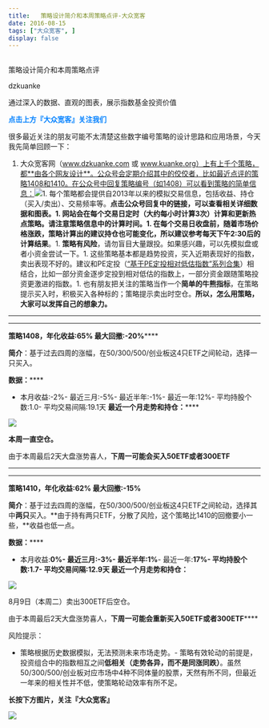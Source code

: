 ```yaml
---
title:   策略设计简介和本周策略点评-大众宽客
date: 2016-08-15
tags: ["大众宽客", ]
display: false
---
```



## 



策略设计简介和本周策略点评




dzkuanke




通过深入的数据、直观的图表，展示指数基金投资价值


**<strong style="color: rgb(0, 128, 255); font-size: 14px; max-width: 100% !important; box-sizing: border-box !important; word-wrap: break-word !important;">点击上方『大众宽客』关注我们**</strong>

**<strong style="color: rgb(0, 128, 255); font-size: 14px; max-width: 100% !important; box-sizing: border-box !important; word-wrap: break-word !important;">**</strong>

很多最近关注的朋友可能不太清楚这些数字编号策略的设计思路和应用场景，今天我先简单回顾一下：


1. 大众宽客网（www.dzkuanke.com 或 www.kuanke.org）上有上千个策略，都**由各个网友设计**。公众号会定期介绍其中的佼佼者，比如最近点评的策略1408和1410。在公众号中回复策略编号（如1408）可以看到策略的简单信息：<img data-s="300,640" data-type="jpeg" src="http://mmbiz.qpic.cn/mmbiz/PKw3FQPmhIhJUF9qqH9ejvXjOsxdPadvr3FbFWC23JF7dic3AuibCzMO68TymIIibWauC053hvkBNDDt3adshicr8w/0?wx_fmt=jpeg" data-ratio="1.7765151515151516" data-w="528"/>1. 每个策略都会提供自2013年以来的模拟交易信息，包括收益、持仓（买入/卖出）、交易频率等。**点击公众号回复中的链接，可以查看相关详细数据和图表。**1. 网站会在每个交易日定时（大约每小时计算3次）计算和更新热点策略。**请注意策略信息中的计算时间**。1. 在每个交易日收盘前，随着市场价格涨跌，策略计算出的建议持仓也可能变化，所以**建议参考每天下午2:30后的计算结果**。1. **策略有风险**，请勿盲目大量跟投。如果感兴趣，可以先模拟盘或者小资金尝试一下。1. 这些策略基本都是趋势投资，买入近期表现好的指数，卖出表现不好的。建议和PE定投（[“基于PE定投相对低估指数”系列合集](http://mp.weixin.qq.com/s?__biz=MzAwMTc1MDcwNw==&amp;mid=2648271776&amp;idx=1&amp;sn=7a664e27ce7cafbda89c34c57ef1fcc2&amp;scene=21#wechat_redirect)）相结合，比如一部分资金逐步定投到相对低估的指数上，一部分资金跟随策略投资更激进的指数。1. 也有朋友把关注的策略当作一个**简单的牛熊指标**，在策略提示买入时，积极买入各种标的；策略提示卖出时空仓。**所以，怎么用策略，大家可以发挥自己的想象力。**
****

********

**策略1408，年化收益:65% 最大回撤:-20%******

**简介**：基于过去四周的涨幅，在50/300/500/创业板这4只ETF之间轮动，选择一只买入。

**数据：******
- 本月收益:-2%- 最近三月:-5%- 最近半年:-1%- 最近一年:12%- 平均持股个数:1.0- 平均交易间隔:19.1天
**最近一个月走势和持仓：******

**<img data-s="300,640" data-type="png" src="http://mmbiz.qpic.cn/mmbiz/PKw3FQPmhIhJUF9qqH9ejvXjOsxdPadvoG8E7ic6DBSftibpRFAvD4cK3qL6E1X15wbiakJQeicK7mGJPSGTOT2WxA/0?wx_fmt=png" data-ratio="0.5431654676258992" data-w=""/>**

**本周一直空仓。**

由于本周最后2天大盘涨势喜人，**下周一可能会买入50ETF或者300ETF**

****

****

**策略1410，<strong>年化收益:62% 最大回撤:-15%**</strong>

**简介**：基于过去四周的涨幅，在50/300/500/创业板这4只ETF之间轮动，选择其中**两只**买入。**由于持有两只ETF，分散了风险，这个策略比1410的回撤要小一些，**收益也低一点。

**数据：******
- 本月收益:**0%******- 最近三月:-3%- 最近半年:**1%******- 最近一年:**17%******- 平均持股个数:1.7- 平均交易间隔:12.9天
**最近一个月走势和持仓：******

**<img data-s="300,640" data-type="png" src="http://mmbiz.qpic.cn/mmbiz/PKw3FQPmhIhJUF9qqH9ejvXjOsxdPadveAg7WrWcmIKBWBIuc4ablSChCXPUD9zEXEwyQpDMzGiaQBmknxRg7UQ/0?wx_fmt=png" data-ratio="0.5449640287769785" data-w=""/>**

8月9日（本周二）卖出300ETF后空仓。

由于本周最后2天大盘涨势喜人，**下周一可能会重新买入50ETF或者300ETF******



风险提示：
- 策略根据历史数据模拟，无法预测未来市场走势。- 策略有效轮动的前提是，投资组合中的指数相互之间**低相关（走势各异，而不是同涨同跌）**。虽然50/300/500/创业板对应市场中4种不同体量的股票，天然有所不同，但最近一年来的相关性并不低，使策略轮动效率有所不足。




**长按下方图片，关注『大众宽客』**

<img data-s="300,640" data-type="png" data-ratio="1" data-w="129" width="auto" width="auto" src="http://mmbiz.qpic.cn/mmbiz/PKw3FQPmhIjpOw70YiaHYQTPb4TKoqns9M2zxiaLBv1cUZiaEHqVweTjuaW7lzQUemHLxv6k8MpLq8r6cvFhqmDfg/640?wx_fmt=png" style="box-sizing: border-box !important; word-wrap: break-word !important; width: auto !important; visibility: visible !important;"/>